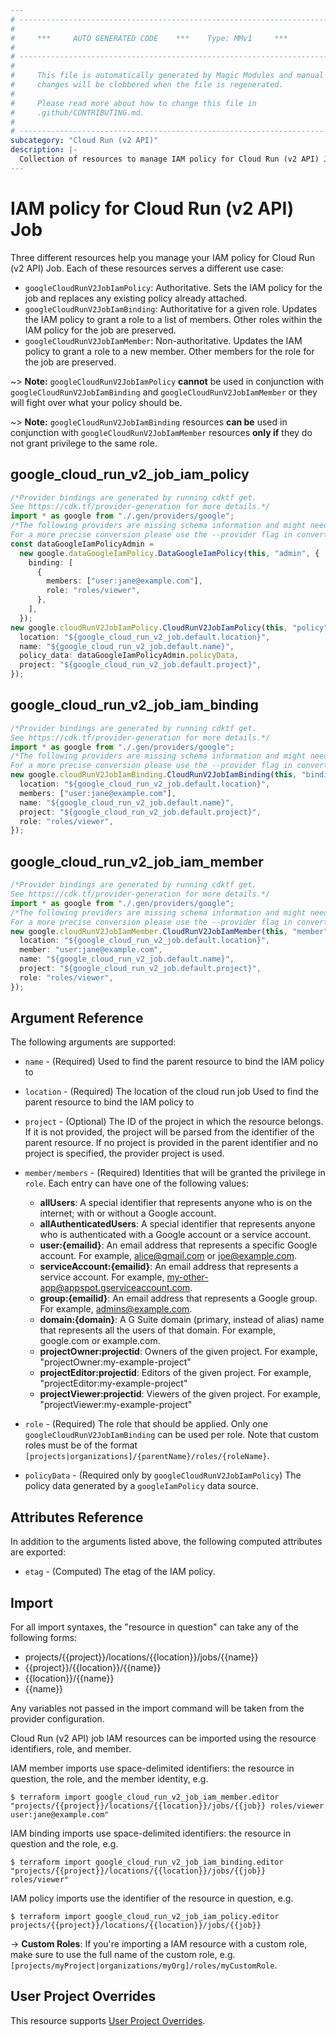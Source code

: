 ```yaml
---
# ----------------------------------------------------------------------------
#
#     ***     AUTO GENERATED CODE    ***    Type: MMv1     ***
#
# ----------------------------------------------------------------------------
#
#     This file is automatically generated by Magic Modules and manual
#     changes will be clobbered when the file is regenerated.
#
#     Please read more about how to change this file in
#     .github/CONTRIBUTING.md.
#
# ----------------------------------------------------------------------------
subcategory: "Cloud Run (v2 API)"
description: |-
  Collection of resources to manage IAM policy for Cloud Run (v2 API) Job
---
```


# IAM policy for Cloud Run (v2 API) Job

Three different resources help you manage your IAM policy for Cloud Run (v2 API) Job. Each of these resources serves a different use case:

* `googleCloudRunV2JobIamPolicy`: Authoritative. Sets the IAM policy for the job and replaces any existing policy already attached.
* `googleCloudRunV2JobIamBinding`: Authoritative for a given role. Updates the IAM policy to grant a role to a list of members. Other roles within the IAM policy for the job are preserved.
* `googleCloudRunV2JobIamMember`: Non-authoritative. Updates the IAM policy to grant a role to a new member. Other members for the role for the job are preserved.

\~> **Note:** `googleCloudRunV2JobIamPolicy` **cannot** be used in conjunction with `googleCloudRunV2JobIamBinding` and `googleCloudRunV2JobIamMember` or they will fight over what your policy should be.

\~> **Note:** `googleCloudRunV2JobIamBinding` resources **can be** used in conjunction with `googleCloudRunV2JobIamMember` resources **only if** they do not grant privilege to the same role.

## google\_cloud\_run\_v2\_job\_iam\_policy

```typescript
/*Provider bindings are generated by running cdktf get.
See https://cdk.tf/provider-generation for more details.*/
import * as google from "./.gen/providers/google";
/*The following providers are missing schema information and might need manual adjustments to synthesize correctly: google.
For a more precise conversion please use the --provider flag in convert.*/
const dataGoogleIamPolicyAdmin =
  new google.dataGoogleIamPolicy.DataGoogleIamPolicy(this, "admin", {
    binding: [
      {
        members: ["user:jane@example.com"],
        role: "roles/viewer",
      },
    ],
  });
new google.cloudRunV2JobIamPolicy.CloudRunV2JobIamPolicy(this, "policy", {
  location: "${google_cloud_run_v2_job.default.location}",
  name: "${google_cloud_run_v2_job.default.name}",
  policy_data: dataGoogleIamPolicyAdmin.policyData,
  project: "${google_cloud_run_v2_job.default.project}",
});

```

## google\_cloud\_run\_v2\_job\_iam\_binding

```typescript
/*Provider bindings are generated by running cdktf get.
See https://cdk.tf/provider-generation for more details.*/
import * as google from "./.gen/providers/google";
/*The following providers are missing schema information and might need manual adjustments to synthesize correctly: google.
For a more precise conversion please use the --provider flag in convert.*/
new google.cloudRunV2JobIamBinding.CloudRunV2JobIamBinding(this, "binding", {
  location: "${google_cloud_run_v2_job.default.location}",
  members: ["user:jane@example.com"],
  name: "${google_cloud_run_v2_job.default.name}",
  project: "${google_cloud_run_v2_job.default.project}",
  role: "roles/viewer",
});

```

## google\_cloud\_run\_v2\_job\_iam\_member

```typescript
/*Provider bindings are generated by running cdktf get.
See https://cdk.tf/provider-generation for more details.*/
import * as google from "./.gen/providers/google";
/*The following providers are missing schema information and might need manual adjustments to synthesize correctly: google.
For a more precise conversion please use the --provider flag in convert.*/
new google.cloudRunV2JobIamMember.CloudRunV2JobIamMember(this, "member", {
  location: "${google_cloud_run_v2_job.default.location}",
  member: "user:jane@example.com",
  name: "${google_cloud_run_v2_job.default.name}",
  project: "${google_cloud_run_v2_job.default.project}",
  role: "roles/viewer",
});

```

## Argument Reference

The following arguments are supported:

*   `name` - (Required) Used to find the parent resource to bind the IAM policy to

*   `location` - (Required) The location of the cloud run job Used to find the parent resource to bind the IAM policy to

*   `project` - (Optional) The ID of the project in which the resource belongs.
    If it is not provided, the project will be parsed from the identifier of the parent resource. If no project is provided in the parent identifier and no project is specified, the provider project is used.

*   `member/members` - (Required) Identities that will be granted the privilege in `role`.
    Each entry can have one of the following values:
    * **allUsers**: A special identifier that represents anyone who is on the internet; with or without a Google account.
    * **allAuthenticatedUsers**: A special identifier that represents anyone who is authenticated with a Google account or a service account.
    * **user:{emailid}**: An email address that represents a specific Google account. For example, alice@gmail.com or joe@example.com.
    * **serviceAccount:{emailid}**: An email address that represents a service account. For example, my-other-app@appspot.gserviceaccount.com.
    * **group:{emailid}**: An email address that represents a Google group. For example, admins@example.com.
    * **domain:{domain}**: A G Suite domain (primary, instead of alias) name that represents all the users of that domain. For example, google.com or example.com.
    * **projectOwner:projectid**: Owners of the given project. For example, "projectOwner:my-example-project"
    * **projectEditor:projectid**: Editors of the given project. For example, "projectEditor:my-example-project"
    * **projectViewer:projectid**: Viewers of the given project. For example, "projectViewer:my-example-project"

*   `role` - (Required) The role that should be applied. Only one
    `googleCloudRunV2JobIamBinding` can be used per role. Note that custom roles must be of the format
    `[projects|organizations]/{parentName}/roles/{roleName}`.

*   `policyData` - (Required only by `googleCloudRunV2JobIamPolicy`) The policy data generated by
    a `googleIamPolicy` data source.

## Attributes Reference

In addition to the arguments listed above, the following computed attributes are
exported:

* `etag` - (Computed) The etag of the IAM policy.

## Import

For all import syntaxes, the "resource in question" can take any of the following forms:

* projects/{{project}}/locations/{{location}}/jobs/{{name}}
* {{project}}/{{location}}/{{name}}
* {{location}}/{{name}}
* {{name}}

Any variables not passed in the import command will be taken from the provider configuration.

Cloud Run (v2 API) job IAM resources can be imported using the resource identifiers, role, and member.

IAM member imports use space-delimited identifiers: the resource in question, the role, and the member identity, e.g.

```console
$ terraform import google_cloud_run_v2_job_iam_member.editor "projects/{{project}}/locations/{{location}}/jobs/{{job}} roles/viewer user:jane@example.com"
```

IAM binding imports use space-delimited identifiers: the resource in question and the role, e.g.

```console
$ terraform import google_cloud_run_v2_job_iam_binding.editor "projects/{{project}}/locations/{{location}}/jobs/{{job}} roles/viewer"
```

IAM policy imports use the identifier of the resource in question, e.g.

```console
$ terraform import google_cloud_run_v2_job_iam_policy.editor projects/{{project}}/locations/{{location}}/jobs/{{job}}
```

\-> **Custom Roles**: If you're importing a IAM resource with a custom role, make sure to use the
full name of the custom role, e.g. `[projects/myProject|organizations/myOrg]/roles/myCustomRole`.

## User Project Overrides

This resource supports [User Project Overrides](https://registry.terraform.io/providers/hashicorp/google/latest/docs/guides/provider_reference#user_project_override).
